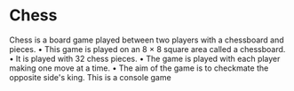 # Chess
 Chess is a board game played between two  players with a chessboard and pieces.  • This game is played on an 8 × 8 square area called a chessboard.  • It is played with 32 chess pieces.  • The game is played with each player making one move at a time.  • The aim of the game is to checkmate the opposite side's king. This is a console game
